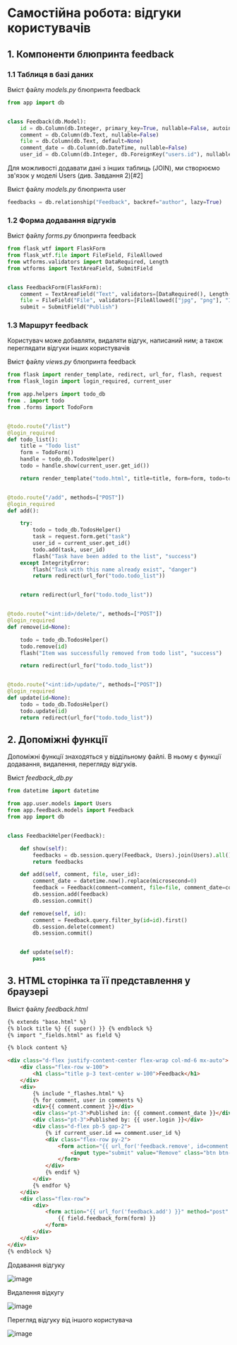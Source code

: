 # Самостійна робота: відгуки користувачів

## 1. Компоненти блюпринта feedback

### 1.1 Таблиця в базі даних

Вміст файлу *models.py* блюпринта feedback

```python
from app import db


class Feedback(db.Model):
    id = db.Column(db.Integer, primary_key=True, nullable=False, autoincrement=True)
    comment = db.Column(db.Text, nullable=False)
    file = db.Column(db.Text, default=None)
    comment_date = db.Column(db.DateTime, nullable=False)
    user_id = db.Column(db.Integer, db.ForeignKey("users.id"), nullable=False)
```

Для можливості додавати дані з інших таблиць (JOIN), ми створюємо зв'язок у моделі Users (див. Завдання 2)[#2]

Вміст файлу *models.py* блюпринта user

```python
feedbacks = db.relationship("Feedback", backref="author", lazy=True)
```

### 1.2 Форма додавання відгуків

Вміст файлу *forms.py* блюпринта feedback

```python
from flask_wtf import FlaskForm
from flask_wtf.file import FileField, FileAllowed
from wtforms.validators import DataRequired, Length
from wtforms import TextAreaField, SubmitField


class FeedbackForm(FlaskForm):
    comment = TextAreaField("Text", validators=[DataRequired(), Length(min=40)])
    file = FileField("File", validators=[FileAllowed(["jpg", "png"], "Images only!")])
    submit = SubmitField("Publish")
```

### 1.3 Маршрут feedback

Користувач може добавляти, видаляти відгук, написаний ним; а також переглядати відгуки інших користувачів

Вміст файлу *views.py* блюпринта feedback

```python
from flask import render_template, redirect, url_for, flash, request
from flask_login import login_required, current_user

from app.helpers import todo_db
from . import todo
from .forms import TodoForm


@todo.route("/list")
@login_required
def todo_list():
    title = "Todo list"
    form = TodoForm()
    handle = todo_db.TodosHelper()
    todo = handle.show(current_user.get_id())

    return render_template("todo.html", title=title, form=form, todo=todo)


@todo.route("/add", methods=["POST"])
@login_required
def add():

    try:
        todo = todo_db.TodosHelper()
        task = request.form.get("task")
        user_id = current_user.get_id()
        todo.add(task, user_id)
        flash("Task have been added to the list", "success")
    except IntegrityError:
        flash("Task with this name already exist", "danger")
        return redirect(url_for("todo.todo_list"))


    return redirect(url_for("todo.todo_list"))


@todo.route("<int:id>/delete/", methods=["POST"])
@login_required
def remove(id=None):

    todo = todo_db.TodosHelper()
    todo.remove(id)
    flash("Item was successfully removed from todo list", "success")

    return redirect(url_for("todo.todo_list"))


@todo.route("<int:id>/update/", methods=["POST"])
@login_required
def update(id=None):
    todo = todo_db.TodosHelper()
    todo.update(id)
    return redirect(url_for("todo.todo_list"))
```

## 2. Допоміжні функції

Допоміжні функції знаходяться у віддільному файлі. 
В ньому є функції додавання, видалення, перегляду відгуків.

Вміст *feedback_db.py*

```python
from datetime import datetime

from app.user.models import Users
from app.feedback.models import Feedback
from app import db


class FeedbackHelper(Feedback):

    def show(self):
        feedbacks = db.session.query(Feedback, Users).join(Users).all()
        return feedbacks

    def add(self, comment, file, user_id):
        comment_date = datetime.now().replace(microsecond=0)
        feedback = Feedback(comment=comment, file=file, comment_date=comment_date, user_id=user_id)
        db.session.add(feedback)
        db.session.commit()

    def remove(self, id):
        comment = Feedback.query.filter_by(id=id).first()
        db.session.delete(comment)
        db.session.commit()


    def update(self):
        pass
```

## 3. HTML сторінка та її представлення у браузері

Вміст файлу *feedback.html*

```html
{% extends "base.html" %}
{% block title %} {{ super() }} {% endblock %}
{% import "_fields.html" as field %}

{% block content %}

<div class="d-flex justify-content-center flex-wrap col-md-6 mx-auto">
    <div class="flex-row w-100">
        <h1 class="title p-3 text-center w-100">Feedback</h1>
    </div>
    <div>
        {% include "_flashes.html" %}
        {% for comment, user in comments %}
        <div>{{ comment.comment }}</div>
        <div class="pt-3">Published in: {{ comment.comment_date }}</div>
        <div class="pt-3">Published by: {{ user.login }}</div>
        <div class="d-flex pb-5 gap-2">
            {% if current_user.id == comment.user_id %}
            <div class="flex-row py-2">
                <form action="{{ url_for('feedback.remove', id=comment.id) }}" method="post">
                    <input type="submit" value="Remove" class="btn btn-danger">
                </form>
            </div>
            {% endif %}
        </div>
        {% endfor %}
    </div>
    <div class="flex-row">
        <div>
            <form action="{{ url_for('feedback.add') }}" method="post" enctype="multipart/form-data">
                {{ field.feedback_form(form) }}
            </form>
        </div>
    </div>
</div>
{% endblock %}
```

Додавання відгуку

![image](/screenshots/feedback/feedback_1.png)

Видалення відкугу

![image](/screenshots/feedback/feedback_2.png)

Перегляд відгуку від іншого користувача

![image](/screenshots/feedback/feedback_3.png)




